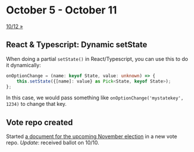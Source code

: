 # October 5 - October 11

[10/12 »](1012.md)

## React & Typescript: Dynamic setState

When doing a partial `setState()` in React/Typescript, you can use this to do it dynamically:

```typescript
onOptionChange = (name: keyof State, value: unknown) => {
    this.setState({[name]: value} as Pick<State, keyof State>);
};
```

In this case, we would pass something like `onOptionChange('mystatekey', 1234)` to change that key.

## Vote repo created

Started [a document for the upcoming November election](https://github.com/robballou/vote/blob/main/2020/1103.md) in a new vote repo. *Update*: received ballot on 10/10.
